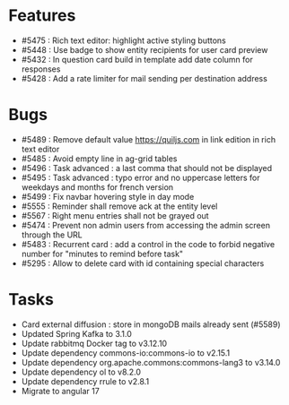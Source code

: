 
# Features
- #5475 : Rich text editor: highlight active styling buttons
- #5448 : Use badge to show entity recipients for user card preview
- #5432 : In question card build in template add date column for responses
- #5428 : Add a rate limiter for mail sending per destination address
  
# Bugs

- #5489 : Remove default value https://quiljs.com in link edition in rich text editor
- #5485 : Avoid empty line in ag-grid tables
- #5496 : Task advanced : a last comma that should not be displayed
- #5495 : Task advanced : typo error and no uppercase letters for weekdays and months for french version
- #5499 : Fix navbar hovering style in day mode
- #5555 : Reminder shall remove ack at the entity level
- #5567 : Right menu entries shall not be grayed out
- #5474 : Prevent non admin users from accessing the admin screen through the URL
- #5483 : Recurrent card : add a control in the code to forbid negative number for "minutes to remind before task"
- #5295 : Allow to delete card with id containing special characters

# Tasks

- Card external diffusion : store in mongoDB mails already sent (#5589)
- Updated Spring Kafka to 3.1.0
- Update rabbitmq Docker tag to v3.12.10
- Update dependency commons-io:commons-io to v2.15.1
- Update dependency org.apache.commons:commons-lang3 to v3.14.0
- Update dependency ol to v8.2.0 
- Update dependency rrule to v2.8.1
- Migrate to angular 17

